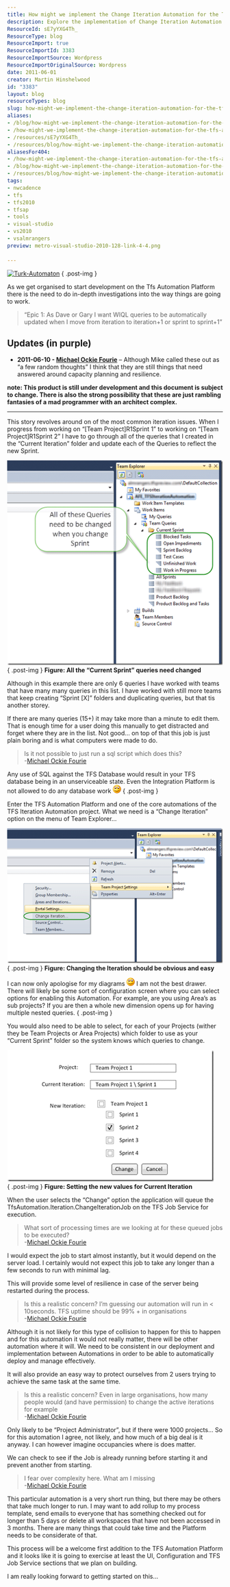 ```yaml
---
title: How might we implement the Change Iteration Automation for the Tfs Automation Platform
description: Explore the implementation of Change Iteration Automation for the TFS Automation Platform, enhancing efficiency in managing queries across sprints.
ResourceId: sE7yYXG4Th_
ResourceType: blog
ResourceImport: true
ResourceImportId: 3383
ResourceImportSource: Wordpress
ResourceImportOriginalSource: Wordpress
date: 2011-06-01
creator: Martin Hinshelwood
id: "3383"
layout: blog
resourceTypes: blog
slug: how-might-we-implement-the-change-iteration-automation-for-the-tfs-automation-platform
aliases:
- /blog/how-might-we-implement-the-change-iteration-automation-for-the-tfs-automation-platform
- /how-might-we-implement-the-change-iteration-automation-for-the-tfs-automation-platform
- /resources/sE7yYXG4Th_
- /resources/blog/how-might-we-implement-the-change-iteration-automation-for-the-tfs-automation-platform
aliasesFor404:
- /how-might-we-implement-the-change-iteration-automation-for-the-tfs-automation-platform
- /blog/how-might-we-implement-the-change-iteration-automation-for-the-tfs-automation-platform
- /resources/blog/how-might-we-implement-the-change-iteration-automation-for-the-tfs-automation-platform
tags:
- nwcadence
- tfs
- tfs2010
- tfsap
- tools
- visual-studio
- vs2010
- vsalmrangers
preview: metro-visual-studio-2010-128-link-4-4.png

---
```

[![Turk-Automaton](images/Turk-Automaton_thumb-5-5.gif "Turk-Automaton")](http://blog.hinshelwood.com/files/2011/06/Turk-Automaton.gif)
{ .post-img }

As we get organised to start development on the Tfs Automation Platform there is the need to do in-depth investigations into the way things are going to work.

> “Epic 1: As Dave or Gary I want WIQL queries to be automatically updated when I move from iteration to iteration+1 or sprint to sprint+1”

## Updates (in purple)

- **2011-06-10 - [Michael Ockie Fourie](http://mikefourie.wordpress.com/)** – Although Mike called these out as “a few random thoughts” I think that they are still things that need answered around capacity planning and resilience.

**note: This product is still under development and this document is subject to change. There is also the strong possibility that these are just rambling fantasies of a mad programmer with an architect complex.**

---

This story revolves around on of the most common iteration issues. When I progress from working on “\[Team Project\]R1Sprint 1” to working on “\[Team Project\]R1Sprint 2” I have to go through all of the queries that I created in the “Current Iteration” folder and update each of the Queries to reflect the new Sprint.

[![image](images/image_thumb20-1-1.png "image")](http://blog.hinshelwood.com/files/2011/05/image27.png)  
{ .post-img }
**Figure: All the “Current Sprint” queries need changed**

Although in this example there are only 6 queries I have worked with teams that have many many queries in this list. I have worked with still more teams that keep creating “Sprint \[X\]” folders and duplicating queries, but that tis another storey.

If there are many queries (15+) it may take more than a minute to edit them. That is enough time for a user doing this manually to get distracted and forget where they are in the list. Not good… on top of that this job is just plain boring and is what computers were made to do.

> Is it not possible to just run a sql script which does this?  
> \-[Michael Ockie Fourie](http://mikefourie.wordpress.com/)

Any use of SQL against the TFS Database would result in your TFS database being in an unserviceable state. Even the Integration Platform is not allowed to do any database work ![Smile](images/wlEmoticon-smile-6-6.png)
{ .post-img }

Enter the TFS Automation Platform and one of the core automations of the TFS Iteration Automation project. What we need is a “Change Iteration” option on the menu of Team Explorer…

[![image](images/image_thumb21-2-2.png "image")](http://blog.hinshelwood.com/files/2011/05/image29.png)  
{ .post-img }
**Figure: Changing the Iteration should be obvious and easy**

I can now only apologise for my diagrams ![Smile](images/wlEmoticon-smile1-7-7.png) I am not the best drawer. There will likely be some sort of configuration screen where you can select options for enabling this Automation. For example, are you using Area’s as sub projects? If you are then a whole new dimension opens up for having multiple nested queries.
{ .post-img }

You would also need to be able to select, for each of your Projects (wither they be Team Projects or Area Projects) which folder to use as your “Current Sprint” folder so the system knows which queries to change.

[![image](images/image_thumb22-3-3.png "image")](http://blog.hinshelwood.com/files/2011/05/image30.png)  
{ .post-img }
**Figure: Setting the new values for Current Iteration**

When the user selects the “Change” option the application will queue the TfsAutomation.Iteration.ChangeIterationJob on the TFS Job Service for execution.

> What sort of processing times are we looking at for these queued jobs to be executed?  
> \-[Michael Ockie Fourie](http://mikefourie.wordpress.com/)

I would expect the job to start almost instantly, but it would depend on the server load. I certainly would not expect this job to take any longer than a few seconds to run with minimal lag.

This will provide some level of resilience in case of the server being restarted during the process.

> Is this a realistic concern? I’m guessing our automation will run in < 10seconds. TFS uptime should be 99% + in organisations  
> \-[Michael Ockie Fourie](http://mikefourie.wordpress.com/)

Although it is not likely for this type of collision to happen for this to happen and for this automation it would not really matter, there will be other automation where it will. We need to be consistent in our deployment and implementation between Automations in order to be able to automatically deploy and manage effectively.

It will also provide an easy way to protect ourselves from 2 users trying to achieve the same task at the same time.

> Is this a realistic concern? Even in large organisations, how many people would (and have permission) to change the active iterations for example  
> \-[Michael Ockie Fourie](http://mikefourie.wordpress.com/)

Only likely to be “Project Administrator”, but if there were 1000 projects… So for this automation I agree, not likely, and how much of a big deal is it anyway. I can however imagine occupancies where is does matter.

We can check to see if the Job is already running before starting it and prevent another from starting.

> I fear over complexity here. What am I missing  
> \-[Michael Ockie Fourie](http://mikefourie.wordpress.com/)

This particular automation is a very short run thing, but there may be others that take much longer to run. I may want to add rollup to my process template, send emails to everyone that has something checked out for longer than 5 days or delete all workspaces that have not been accessed in 3 months. There are many things that could take time and the Platform needs to be considerate of that.

This process will be a welcome first addition to the TFS Automation Platform and it looks like it is going to exercise at least the UI, Configuration and TFS Job Service sections that we plan on building.

I am really looking forward to getting started on this…
